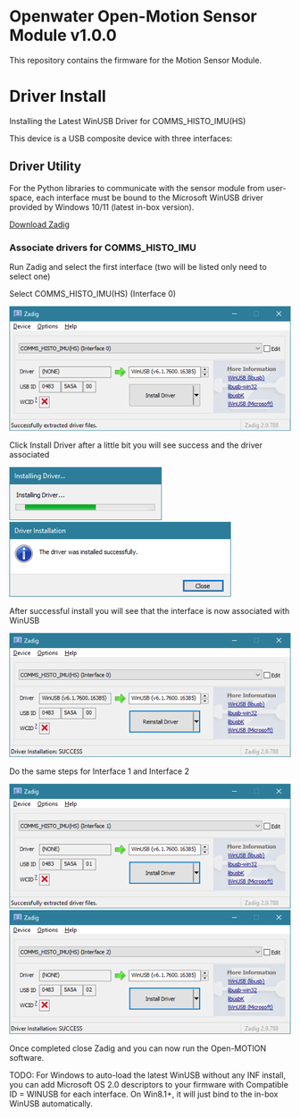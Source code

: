 # Openwater Open-Motion Sensor Module v1.0.0
This repository contains the firmware for the Motion Sensor Module.

# Driver Install
Installing the Latest WinUSB Driver for COMMS_HISTO_IMU(HS)

This device is a USB composite device with three interfaces:

## Driver Utility
For the Python libraries to communicate with the sensor module from user-space, each interface must be bound to the Microsoft WinUSB driver provided by Windows 10/11 (latest in-box version).

[Download Zadig](https://zadig.akeo.ie/)

### Associate drivers for COMMS_HISTO_IMU

Run Zadig and select the first interface (two will be listed only need to select one)

Select COMMS_HISTO_IMU(HS) (Interface 0)

![Select Interface 0 in Zadig](docs/if-0-select.png)

Click Install Driver after a little bit you will see success and the driver associated

![Installing](docs\installing.png)
![success](docs\success.png)

After successful install you will see that the interface is now associated with WinUSB

![Select Interface 0 success](docs/if-0-success.png)

Do the same steps for Interface 1 and Interface 2

![Select Interface 1 in Zadig](docs/if-1-select.png)
![Select Interface 2 in Zadig](docs/if-2-select.png)

Once completed close Zadig and you can now run the Open-MOTION software.

TODO:
For Windows to auto-load the latest WinUSB without any INF install, you can add Microsoft OS 2.0 descriptors to your firmware with Compatible ID = WINUSB for each interface. On Win8.1+, it will just bind to the in-box WinUSB automatically.
